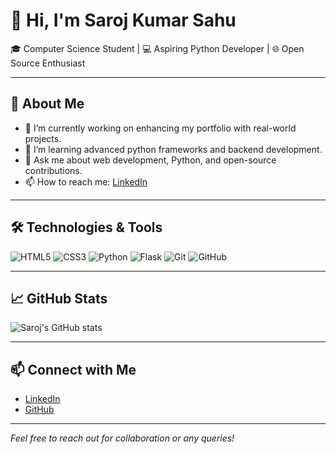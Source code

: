 # 👋 Hi, I'm Saroj Kumar Sahu

🎓 Computer Science Student | 💻 Aspiring Python Developer | 🌐 Open Source Enthusiast

---

## 🚀 About Me

- 🔭 I’m currently working on enhancing my portfolio with real-world projects.
- 🌱 I’m learning advanced python frameworks and backend development.
- 💬 Ask me about web development, Python, and open-source contributions.
- 📫 How to reach me: [LinkedIn](https://www.linkedin.com/in/sksahu2002)

---

## 🛠️ Technologies & Tools

![HTML5](https://img.shields.io/badge/HTML5-E34F26?style=flat&logo=html5&logoColor=white)
![CSS3](https://img.shields.io/badge/CSS3-1572B6?style=flat&logo=css3&logoColor=white)
![Python](https://img.shields.io/badge/Python-3776AB?style=flat&logo=python&logoColor=white)
![Flask](https://img.shields.io/badge/Flask-000000?style=flat&logo=flask&logoColor=white)
![Git](https://img.shields.io/badge/Git-F05032?style=flat&logo=git&logoColor=white)
![GitHub](https://img.shields.io/badge/GitHub-181717?style=flat&logo=github&logoColor=white)

---

## 📈 GitHub Stats

![Saroj's GitHub stats](https://github-readme-stats.vercel.app/api?username=sarojkumarsahu07&show_icons=true&theme=radical)

---

## 📫 Connect with Me

- [LinkedIn](https://www.linkedin.com/in/sksahu2002)
- [GitHub](https://github.com/sarojkumarsahu07)

---

*Feel free to reach out for collaboration or any queries!*

<!--
**sarojkumarsahu07/sarojkumarsahu07** is a ✨ _special_ ✨ repository because its `README.md` (this file) appears on your GitHub profile.

Here are some ideas to get you started:

- 🔭 I’m currently working on ...
- 🌱 I’m currently learning ...
- 👯 I’m looking to collaborate on ...
- 🤔 I’m looking for help with ...
- 💬 Ask me about ...
- 📫 How to reach me: ...
- 😄 Pronouns: ...
- ⚡ Fun fact: ...
-->
